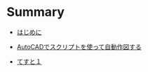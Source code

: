 ﻿# Summary

* [はじめに](README.md)

* [AutoCADでスクリプトを使って自動作図する](autocad_script.md)

* [てすと１](TEST1.md)
